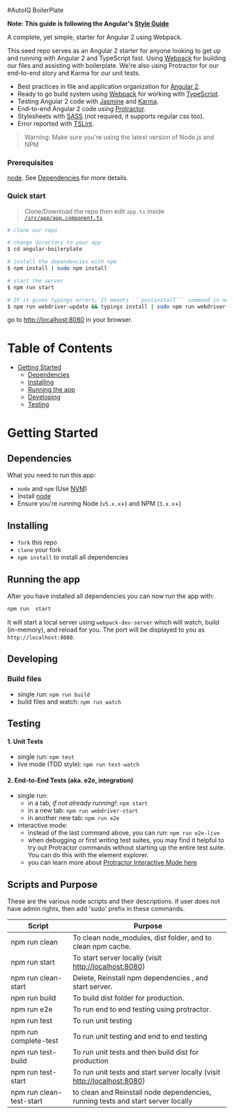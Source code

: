 #AutoIQ BoilerPlate

**Note: This guide is following the Angular's [Style Guide](http://angular.io/styleguide)**

A complete, yet simple, starter for Angular 2 using Webpack.

This seed repo serves as an Angular 2 starter for anyone looking to get up and running with Angular 2 and TypeScript fast.
 Using [Webpack](http://webpack.github.io/) for building our files and assisting with boilerplate. We're also using
 Protractor for our end-to-end story and Karma for our unit tests.

* Best practices in file and application organization for [Angular 2](https://angular.io/).
* Ready to go build system using [Webpack](https://webpack.github.io/docs/) for working with [TypeScript](http://www.typescriptlang.org/).
* Testing Angular 2 code with [Jasmine](http://jasmine.github.io/) and [Karma](http://karma-runner.github.io/).
* End-to-end Angular 2 code using [Protractor](https://angular.github.io/protractor/).
* Stylesheets with [SASS](http://sass-lang.com/) (not required, it supports regular css too).
* Error reported with [TSLint](http://palantir.github.io/tslint/).

>Warning: Make sure you're using the latest version of Node.js and NPM



### Prerequisites

[node](https://nodejs.org/en/download/). See [Dependencies](#dependencies) for more details.

### Quick start

> Clone/Download the repo then edit `app.ts` inside [`/src/app/app.component.ts`](/src/app/app.component.ts)

```bash
# clone our repo

# change directory to your app
$ cd angular-boilerplate

# install the dependencies with npm
$ npm install | sudo npm install

# start the server
$ npm run start

# IF it gives typings errors, It meants ```postinstall``` command is not run. run it mannualy
$ npm run webdriver-update && typings install | sudo npm run webdriver-update && sudo typings install

```
go to [http://localhost:8080](http://localhost:8080) in your browser.

# Table of Contents

* [Getting Started](#getting-started)
    * [Dependencies](#dependencies)
    * [Installing](#installing)
    * [Running the app](#running-the-app)
    * [Developing](#developing)
    * [Testing](#testing)

# Getting Started

## Dependencies

What you need to run this app:
* `node` and `npm` (Use [NVM](https://github.com/creationix/nvm))
* Install [node](https://nodejs.org/en/download/)
* Ensure you're running Node (`v5.x.x`+) and NPM (`3.x.x`+)

## Installing

* `fork` this repo
* `clone` your fork
* `npm install` to install all dependencies

## Running the app

After you have installed all dependencies you can now run the app with:

```bash
npm run  start
```

It will start a local server using `webpack-dev-server` which will watch, build (in-memory), and reload for you. The port will be displayed to you as `http://localhost:8080`.

## Developing

### Build files

* single run: `npm run build`
* build files and watch: `npm run watch`

## Testing

#### 1. Unit Tests

* single run: `npm test`
* live mode (TDD style): `npm run test-watch`

#### 2. End-to-End Tests (aka. e2e, integration)

* single run:
  * in a tab, *if not already running!*: `npm start`
  * in a new tab: `npm run webdriver-start`
  * in another new tab: `npm run e2e`
* interactive mode:
  * instead of the last command above, you can run: `npm run e2e-live`
  * when debugging or first writing test suites, you may find it helpful to try out Protractor commands without starting up the entire test suite. You can do this with the element explorer.
  * you can learn more about [Protractor Interactive Mode here](https://github.com/angular/protractor/blob/master/docs/debugging.md#testing-out-protractor-interactively)



## Scripts and Purpose
These are the various node scripts and their descriptions. if user does not have admin rights,
then add 'sudo' prefix in these commands.

| Script     | Purpose    |
| --------|---------|
| npm run clean  | To clean node_modules, dist folder, and to  clean  npm cache.  |
| npm run start  |  To start server locally (visit [http://localhost:8080](http://localhost:8080))   |
| npm run clean-start  |   Delete, Reinstall npm dependencies , and start server. |
| npm run build |  To build dist folder for production. |
| npm run e2e|   To run end to end testing using protractor.  |
| npm run test| To run unit testing    |
| npm run complete-test  | To run unit testing and end to end testing    |
| npm run test-build |  To run unit tests and then build dist for production   |
| npm run test-start  |  To run unit tests and start server locally (visit [http://localhost:8080](http://localhost:8080))   |
| npm run clean-test-start  |  to clean and Reinstall node dependencies, running tests and start server locally |